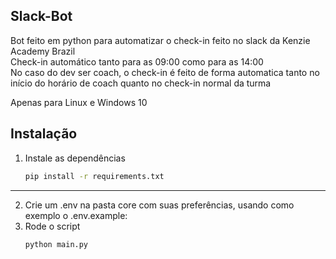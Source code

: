 ## Slack-Bot

Bot feito em python para automatizar o check-in feito no slack da Kenzie Academy Brazil  
Check-in automático tanto para as 09:00 como para as 14:00  
No caso do dev ser coach, o check-in é feito de forma automatica tanto no início do horário de coach quanto no check-in normal da turma  
  
Apenas para Linux e Windows 10

## Instalação

1. Instale as dependências 
   ```sh
   pip install -r requirements.txt
   ```
---
2. Crie um .env na pasta core com suas preferências, usando como exemplo o .env.example:
3. Rode o script 
    ```sh
    python main.py
    ```
